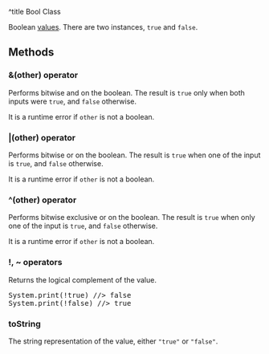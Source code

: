 ^title Bool Class

Boolean [values][]. There are two instances, `true` and `false`.

[values]: ../../values.html

## Methods

### **&**(other) operator

Performs bitwise and on the boolean. The result is `true` only when both inputs
were `true`, and `false` otherwise.

It is a runtime error if `other` is not a boolean.

### **|**(other) operator

Performs bitwise or on the boolean. The result is `true` when one of the input
is `true`, and `false` otherwise.

It is a runtime error if `other` is not a boolean.

### **^**(other) operator

Performs bitwise exclusive or on the boolean. The result is `true` when only
one of the input is `true`, and `false` otherwise.

It is a runtime error if `other` is not a boolean.

### **!**, **~** operators

Returns the logical complement of the value.

<pre class="snippet">
System.print(!true) //> false
System.print(!false) //> true
</pre>

### toString

The string representation of the value, either `"true"` or `"false"`.
